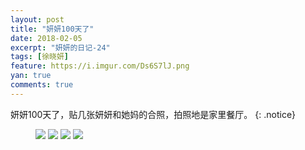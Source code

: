 ```yaml
---
layout: post
title: "妍妍100天了"
date: 2018-02-05
excerpt: "妍妍的日记-24"
tags: [徐晓妍]
feature: https://i.imgur.com/Ds6S7lJ.png
yan: true
comments: true
---
```

妍妍100天了，贴几张妍妍和她妈的合照，拍照地是家里餐厅。
{: .notice}
<figure>
    <a href="{{ site.staticUrl }}/yanyan/image/101.JPG?imageMogr2/auto-orient"><img src="{{ site.staticUrl }}/yanyan/image/101.JPG?imageMogr2/auto-orient" /></a>
    <a href="{{ site.staticUrl }}/yanyan/image/102.JPG"><img src="{{ site.staticUrl }}/yanyan/image/102.JPG" /></a>
    <a href="{{ site.staticUrl }}/yanyan/image/103.JPG"><img src="{{ site.staticUrl }}/yanyan/image/103.JPG" /></a>
    <a href="{{ site.staticUrl }}/yanyan/image/104.JPG"><img src="{{ site.staticUrl }}/yanyan/image/104.JPG" /></a>
</figure>
